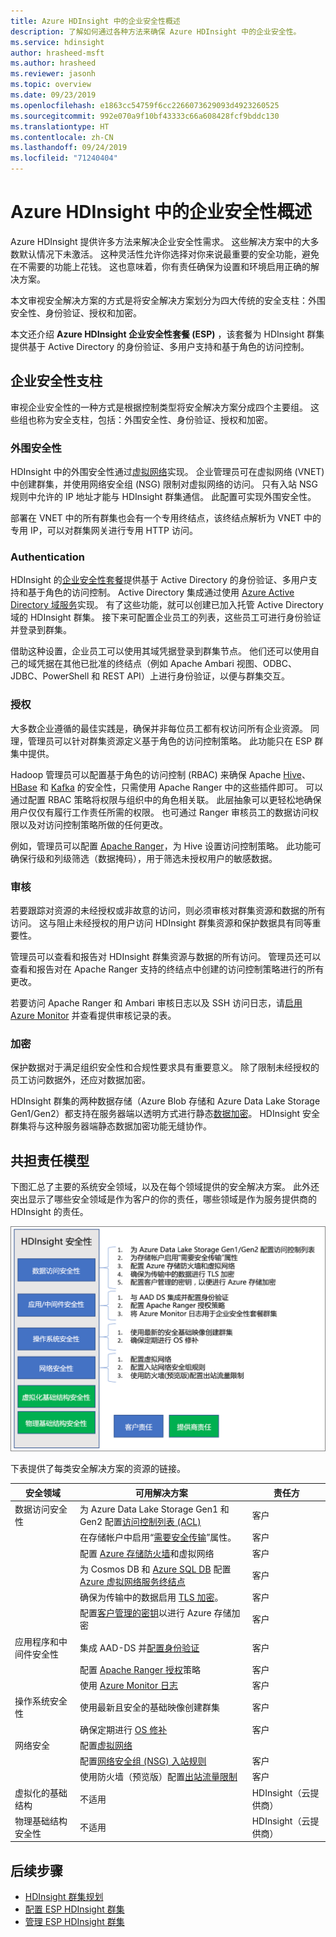 ```yaml
---
title: Azure HDInsight 中的企业安全性概述
description: 了解如何通过各种方法来确保 Azure HDInsight 中的企业安全性。
ms.service: hdinsight
author: hrasheed-msft
ms.author: hrasheed
ms.reviewer: jasonh
ms.topic: overview
ms.date: 09/23/2019
ms.openlocfilehash: e1863cc54759f6cc2266073629093d4923260525
ms.sourcegitcommit: 992e070a9f10bf43333c66a608428fcf9bddc130
ms.translationtype: HT
ms.contentlocale: zh-CN
ms.lasthandoff: 09/24/2019
ms.locfileid: "71240404"
---
```

# <a name="overview-of-enterprise-security-in-azure-hdinsight"></a>Azure HDInsight 中的企业安全性概述

Azure HDInsight 提供许多方法来解决企业安全性需求。 这些解决方案中的大多数默认情况下未激活。 这种灵活性允许你选择对你来说最重要的安全功能，避免在不需要的功能上花钱。 这也意味着，你有责任确保为设置和环境启用正确的解决方案。

本文审视安全解决方案的方式是将安全解决方案划分为四大传统的安全支柱：外围安全性、身份验证、授权和加密。

本文还介绍 **Azure HDInsight 企业安全性套餐 (ESP)** ，该套餐为 HDInsight 群集提供基于 Active Directory 的身份验证、多用户支持和基于角色的访问控制。

## <a name="enterprise-security-pillars"></a>企业安全性支柱

审视企业安全性的一种方式是根据控制类型将安全解决方案分成四个主要组。 这些组也称为安全支柱，包括：外围安全性、身份验证、授权和加密。

### <a name="perimeter-security"></a>外围安全性

HDInsight 中的外围安全性通过[虚拟网络](../hdinsight-plan-virtual-network-deployment.md)实现。 企业管理员可在虚拟网络 (VNET) 中创建群集，并使用网络安全组 (NSG) 限制对虚拟网络的访问。 只有入站 NSG 规则中允许的 IP 地址才能与 HDInsight 群集通信。 此配置可实现外围安全性。

部署在 VNET 中的所有群集也会有一个专用终结点，该终结点解析为 VNET 中的专用 IP，可以对群集网关进行专用 HTTP 访问。

### <a name="authentication"></a>Authentication

HDInsight 的[企业安全性套餐](apache-domain-joined-architecture.md)提供基于 Active Directory 的身份验证、多用户支持和基于角色的访问控制。 Active Directory 集成通过使用 [Azure Active Directory 域服务](../../active-directory-domain-services/overview.md)实现。 有了这些功能，就可以创建已加入托管 Active Directory 域的 HDInsight 群集。 接下来可配置企业员工的列表，这些员工可进行身份验证并登录到群集。

借助这种设置，企业员工可以使用其域凭据登录到群集节点。 他们还可以使用自己的域凭据在其他已批准的终结点（例如 Apache Ambari 视图、ODBC、JDBC、PowerShell 和 REST API）上进行身份验证，以便与群集交互。 

### <a name="authorization"></a>授权

大多数企业遵循的最佳实践是，确保并非每位员工都有权访问所有企业资源。 同理，管理员可以针对群集资源定义基于角色的访问控制策略。 此功能只在 ESP 群集中提供。

Hadoop 管理员可以配置基于角色的访问控制 (RBAC) 来确保 Apache [Hive](apache-domain-joined-run-hive.md)、[HBase](apache-domain-joined-run-hbase.md) 和 [Kafka](apache-domain-joined-run-kafka.md) 的安全性，只需使用 Apache Ranger 中的这些插件即可。 可以通过配置 RBAC 策略将权限与组织中的角色相关联。 此层抽象可以更轻松地确保用户仅仅有履行工作责任所需的权限。 也可通过 Ranger 审核员工的数据访问权限以及对访问控制策略所做的任何更改。

例如，管理员可以配置 [Apache Ranger](https://ranger.apache.org/)，为 Hive 设置访问控制策略。 此功能可确保行级和列级筛选（数据掩码），用于筛选未授权用户的敏感数据。

### <a name="auditing"></a>审核

若要跟踪对资源的未经授权或非故意的访问，则必须审核对群集资源和数据的所有访问。 这与阻止未经授权的用户访问 HDInsight 群集资源和保护数据具有同等重要性。

管理员可以查看和报告对 HDInsight 群集资源与数据的所有访问。 管理员还可以查看和报告对在 Apache Ranger 支持的终结点中创建的访问控制策略进行的所有更改。 

若要访问 Apache Ranger 和 Ambari 审核日志以及 SSH 访问日志，请[启用 Azure Monitor](../hdinsight-hadoop-oms-log-analytics-tutorial.md#cluster-auditing) 并查看提供审核记录的表。

### <a name="encryption"></a>加密

保护数据对于满足组织安全性和合规性要求具有重要意义。 除了限制未经授权的员工访问数据外，还应对数据加密。

HDInsight 群集的两种数据存储（Azure Blob 存储和 Azure Data Lake Storage Gen1/Gen2）都支持在服务器端以透明方式进行静态[数据加密](../../storage/common/storage-service-encryption.md)。 HDInsight 安全群集将与这种服务器端静态数据加密功能无缝协作。

## <a name="shared-responsibility-model"></a>共担责任模型

下图汇总了主要的系统安全领域，以及在每个领域提供的安全解决方案。 此外还突出显示了哪些安全领域是作为客户的你的责任，哪些领域是作为服务提供商的 HDInsight 的责任。

![HDInsight 共享责任图](./media/hdinsight-security-overview/hdinsight-shared-responsibility.png)

下表提供了每类安全解决方案的资源的链接。

| 安全领域 | 可用解决方案 | 责任方 |
|---|---|---|
| 数据访问安全性 | 为 Azure Data Lake Storage Gen1 和 Gen2 配置[访问控制列表 (ACL)](../../storage/blobs/data-lake-storage-access-control.md)  | 客户 |
|  | 在存储帐户中启用“[需要安全传输](../../storage/common/storage-require-secure-transfer.md)”属性。 | 客户 |
|  | 配置 [Azure 存储防火墙](../../storage/common/storage-network-security.md)和虚拟网络 | 客户 |
|  | 为 Cosmos DB 和 [Azure SQL DB](https://docs.microsoft.com/azure/sql-database/sql-database-vnet-service-endpoint-rule-overview) 配置 [Azure 虚拟网络服务终结点](https://docs.microsoft.com/azure/virtual-network/virtual-network-service-endpoints-overview) | 客户 |
|  | 确保为传输中的数据启用 [TLS 加密](../../storage/common/storage-security-tls.md)。 | 客户 |
|  | 配置[客户管理的密钥](../../storage/common/storage-encryption-keys-portal.md)以进行 Azure 存储加密 | 客户 |
| 应用程序和中间件安全性 | 集成 AAD-DS 并[配置身份验证](apache-domain-joined-configure-using-azure-adds.md) | 客户 |
|  | 配置 [Apache Ranger 授权](apache-domain-joined-run-hive.md)策略 | 客户 |
|  | 使用 [Azure Monitor 日志](../hdinsight-hadoop-oms-log-analytics-tutorial.md) | 客户 |
| 操作系统安全性 | 使用最新且安全的基础映像创建群集 | 客户 |
|  | 确保定期进行 [OS 修补](../hdinsight-os-patching.md) | 客户 |
| 网络安全 | 配置[虚拟网络](../hdinsight-plan-virtual-network-deployment.md) |
|  | 配置[网络安全组 (NSG) 入站规则](../hdinsight-plan-virtual-network-deployment.md#networktraffic) | 客户 |
|  | 使用防火墙（预览版）配置[出站流量限制](../hdinsight-restrict-outbound-traffic.md) | 客户 |
| 虚拟化的基础结构 | 不适用 | HDInsight（云提供商） |
| 物理基础结构安全性 | 不适用 | HDInsight（云提供商） |

## <a name="next-steps"></a>后续步骤

* [HDInsight 群集规划](apache-domain-joined-architecture.md)
* [配置 ESP HDInsight 群集](apache-domain-joined-configure.md)
* [管理 ESP HDInsight 群集](apache-domain-joined-manage.md)
